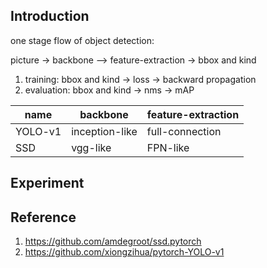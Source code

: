## Introduction

one stage flow of object detection:

picture -> backbone --> feature-extraction -> bbox and kind 

1. training: bbox and kind -> loss -> backward propagation
2. evaluation: bbox and kind -> nms -> mAP

|name|backbone|feature-extraction|
|-|-|-|
|YOLO-v1|inception-like|full-connection|
|SSD|vgg-like|FPN-like|

## Experiment



## Reference

1. https://github.com/amdegroot/ssd.pytorch
2. https://github.com/xiongzihua/pytorch-YOLO-v1
